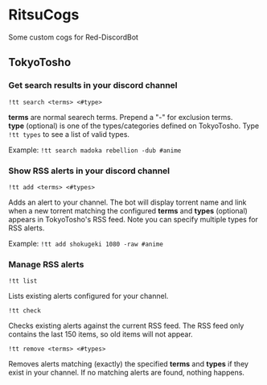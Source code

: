 # RitsuCogs

Some custom cogs for Red-DiscordBot

## TokyoTosho

### Get search results in your discord channel

`!tt search <terms> <#type>`

<b>terms</b> are normal searech terms. Prepend a "-" for exclusion terms.  
<b>type</b> (optional) is one of the types/categories defined on TokyoTosho. Type `!tt types` to see a list of valid types.

Example: `!tt search madoka rebellion -dub #anime`

### Show RSS alerts in your discord channel

`!tt add <terms> <#types>`

Adds an alert to your channel. The bot will display torrent name and link when a new torrent matching the configured <b>terms</b> and <b>types</b> (optional) appears in TokyoTosho's RSS feed. Note you can specify multiple types for RSS alerts.

Example: `!tt add shokugeki 1080 -raw #anime`

### Manage RSS alerts

`!tt list`

Lists existing alerts configured for your channel.

`!tt check`

Checks existing alerts against the current RSS feed. The RSS feed only contains the last 150 items, so old items will not appear.

`!tt remove <terms> <#types>`

Removes alerts matching (exactly) the specified <b>terms</b> and <b>types</b> if they exist in your channel. If no matching alerts are found, nothing happens.
